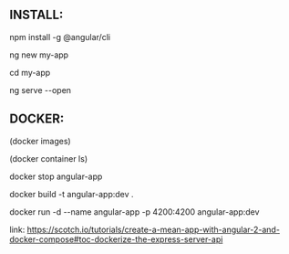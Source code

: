 
INSTALL:
---------

npm install -g @angular/cli

ng new my-app

cd my-app 

ng serve --open


DOCKER:
--------

(docker images)



(docker container ls)

docker stop angular-app

docker build -t angular-app:dev .

docker run -d --name angular-app -p 4200:4200 angular-app:dev

link: https://scotch.io/tutorials/create-a-mean-app-with-angular-2-and-docker-compose#toc-dockerize-the-express-server-api
